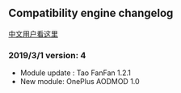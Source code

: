 ## Compatibility engine changelog

[中文用户看这里](changelog_cn)

### 2019/3/1 version: 4

- Module update : Tao FanFan 1.2.1
- New module: OnePlus AODMOD 1.0